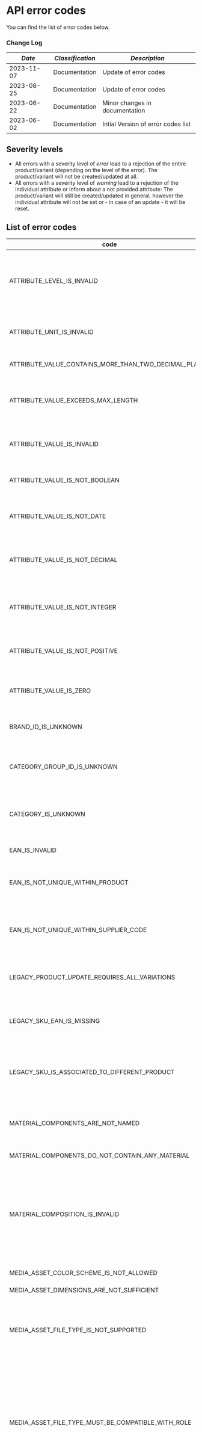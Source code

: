 # API error codes

You can find the list of error codes below.

### Change Log

| *Date* | *Classification* | *Description* |
| ------ | ----------- |----------- |
| 2023-11-07 | Documentation | Update of error codes |
| 2023-08-25 | Documentation | Update of error codes |
| 2023-06-22 | Documentation | Minor changes in documentation |
| 2023-06-02 | Documentation | Intial Version of error codes list |

## Severity levels

 - All errors with a severity level of *error* lead to a rejection of the entire product/variant (depending on the level of the error). The product/variant will not be created/updated at all.
 - All errors with a severity level of *warning* lead to a rejection of the individual attribute or inform about a not provided attribute: The product/variant will still be created/updated in general, however the individual attribute will not be set or - in case of an update - it will be reset.
 
## List of error codes
|code                                                 |severity       |level            |description                                                                                                          |
|-----------------------------------------------------|---------------|-----------------|-------------------------------------------------------------------------------------------------------------------------------------------------------------------------------------------------------------------------------------------------------------------------------------------------------------------------------------------------------------------------------------------|
|ATTRIBUTE_LEVEL_IS_INVALID                           |WARNING        |Product / Variant|The level at which the attribute was sent is not correct. Either a product attribute was sent at variation level or a variation attribute was sent at product level. Please check and correct the attribute level and resubmit the product data.  |
|ATTRIBUTE_UNIT_IS_INVALID                            |WARNING        |Product / Variant|The unit of the attribute is invalid. Please check the unit of the attribute and submit the product data again with correct unit.  |
|ATTRIBUTE_VALUE_CONTAINS_MORE_THAN_TWO_DECIMAL_PLACES|WARNING        |Product / Variant|The specified decimal value of the attribute must only contain two decimal places.  |
|ATTRIBUTE_VALUE_EXCEEDS_MAX_LENGTH                   |WARNING        |Product / Variant|The maximum length of a feature has been exceeded. Ensure that the length restriction is met and retransmit the affected product or variant. |
|ATTRIBUTE_VALUE_IS_INVALID                           |WARNING        |Product / Variant|The attribute value provided is invalid. Please correct the value to one of the allowed values and upload the affected variations again. |
|ATTRIBUTE_VALUE_IS_NOT_BOOLEAN                       |WARNING        |Product / Variant|The attribute value is not boolean. Please correct the value to a boolean value and resubmit the product data.|
|ATTRIBUTE_VALUE_IS_NOT_DATE                          |WARNING        |Product / Variant|The attribute value does not correspond to the valid data type. Please submit the value as a date in the format YYYY-MM-DD. |
|ATTRIBUTE_VALUE_IS_NOT_DECIMAL                       |WARNING        |Product / Variant|The attribute value does not correspond to the valid data type. Correct the format and resubmit the affected variations. A valid input is e.g.: 5391.22.  |
|ATTRIBUTE_VALUE_IS_NOT_INTEGER                       |WARNING        |Product / Variant|The attribute value does not correspond to the valid data type. Correct the format and resubmit the affected variations. A valid input is e.g.: 42. |
|ATTRIBUTE_VALUE_IS_NOT_POSITIVE                      |WARNING        |Variant          |The attribute value must not be negative. Please correct the value to one greater than or equal to zero and upload the affected variations again.  |
|ATTRIBUTE_VALUE_IS_ZERO                              |WARNING        |Variant          |The attribute value must not be zero. Please correct the value to a value other than zero and upload the affected variations again. |
|BRAND_ID_IS_UNKNOWN                                  |ERROR          |Product          |The transmitted brand id is not known. Please check the value or contact the support if you want to transmit a new one.  |
|CATEGORY_GROUP_ID_IS_UNKNOWN                         |ERROR          |Product          |The transmitted category group id is not known. A list of valid category group ids can be obtained from the /products/category-groups endpoint. |
|CATEGORY_IS_UNKNOWN                                  |ERROR          |Product          |The transmitted category is not known. Please select a valid category from the list provided for this category group and re-upload the affected product. |
|EAN_IS_INVALID                                       |ERROR          |Variant          |The given EAN is invalid. Please resubmit the data with a valid EAN.   |
|EAN_IS_NOT_UNIQUE_WITHIN_PRODUCT                     |ERROR          |Product          |The given EAN is assigned to more than one variant within the product and may be assigned only once. Please update the product.  |
|EAN_IS_NOT_UNIQUE_WITHIN_SUPPLIER_CODE               |ERROR          |Product          |The given EAN is already in use and may be assigned only once within a supplier. Please update the product which is already assigned with the EAN or contact the support to the delete the existing product. |
|LEGACY_PRODUCT_UPDATE_REQUIRES_ALL_VARIATIONS        |ERROR          |Product          |All variations of the product have to be submitted to update this product. Please add the missing variations and re-upload the affected product.                                                                                                                                                                                                                                           |
|LEGACY_SKU_EAN_IS_MISSING                            |ERROR          |Product          |The ean attribute must be specified for all variations of the product. Please add the EAN attribute, specify a valid EAN and retransmit the affected variations.                                                                                                                                                                                                                           |
|LEGACY_SKU_IS_ASSOCIATED_TO_DIFFERENT_PRODUCT        |ERROR          |Product          |The variation is already associated with another product and cannot be associated with the given product. Please contact support with the code and a list of affected variations.                                                                                                                                                                                                          |
|MATERIAL_COMPONENTS_ARE_NOT_NAMED                    |WARNING        |Variant          |If you specify more than one material component for your variant, you must specify for each material component the name of the material component.                                                                                                                                                                                                                                         |
|MATERIAL_COMPONENTS_DO_NOT_CONTAIN_ANY_MATERIAL      |WARNING        |Variant          |Each material component must contain at least one material.                                                                                                                                                                                                                                                                                                                                |
|MATERIAL_COMPOSITION_IS_INVALID                      |WARNING        |Variant          |The specified material composition has an invalid format. The material composition must be formatted in the following way:  "Obermaterial: 95% Polyester, 5% Baumwolle; Futter: 100% Wolle". You can omit the material component name in your specification, in case there is only one component: "95% Polyester, 5% Baumwolle".                                                           |
|MEDIA_ASSET_COLOR_SCHEME_IS_NOT_ALLOWED              |WARNING        |Variant          |Only rgb color scheme is allowed.                                                                                                                                                                                                                                                                                                                                                          |
|MEDIA_ASSET_DIMENSIONS_ARE_NOT_SUFFICIENT            |WARNING        |Variant          |Dimensions of media asset are not sufficient.                                                                                                                                                                                                                                                                                                                                              |
|MEDIA_ASSET_FILE_TYPE_IS_NOT_SUPPORTED               |WARNING        |Variant          |We could not determine the file type of the media asset or the media asset file type ending does not fit the media asset type. Please make sure that the URL refers to an image/document in jpg, jpeg, png or pdf format.                                                                                                                                                                  |
|MEDIA_ASSET_FILE_TYPE_MUST_BE_COMPATIBLE_WITH_ROLE   |WARNING        |Variant          |The file type is not compatible with the chosen image/document type value. The following media asset types need to use these file types: SAFETY_DATASHEET, PRODUCT_DATASHEET, USER_MANUAL, MANUFACTURER_WARRANTY, ASSEMBLY_INSTRUCTIONS use pdf, COLOR_VARIANT, MATERIAL_SAMPLE use jpg, jpeg, png, gif, IMAGE, DIMENSIONAL_DRAWING, ENERGY_EFFICIENCY_LABEL use jpg, jpeg, png, gif, tiff.|
|MEDIA_ASSET_IS_NOT_ACCESSIBLE                        |WARNING        |Variant          |The provided media asset cannot be accessed. Please make sure that the URL can be accessed from external services (e.g. no password or internal network protection).                                                                                                                                                                                                                       |
|MEDIA_ASSET_IS_NOT_AVAILABLE                         |WARNING        |Variant          |The given media asset cannot be reached. Please provide a valid URL and upload affected variations again.                                                                                                                                                                                                                                                                                  |
|MEDIA_ASSET_IS_NOT_PROCESSABLE                       |WARNING        |Variant          |The given media asset cannot be processed. Please provide a valid URL and upload affected variations again.                                                                                                                                                                                                                                                                                |
|MEDIA_ASSET_PROTOCOL_IS_UNKNOWN                      |WARNING        |Variant          |The provided media asset URI is not supported. Please provide references to media assets as http(s) links only. Other file protocols like (S)FTP are not supported at the moment.                                                                                                                                                                                                          |
|MEDIA_ASSET_SIZE_EXCEEDS_LIMIT                       |WARNING        |Variant          |Maximum file size exceeded. For media assets of type IMAGE, DIMENSIONAL_DRAWING, ENERGY_EFFICIENCY_LABEL and MATERIAL_SAMPLE there is a file size limit of 25MB. All other types have a file size limit of 10MB.                                                                                                                                                                           |
|MEDIA_ASSET_TYPE_IS_NOT_SUPPORTED                    |WARNING        |Variant          |The specified type value does not correspond to a valid value. Please select a valid value and resubmit the variations.                                                                                                                                                                                                                                                                    |
|MEDIA_ASSET_URI_IS_INVALID                           |WARNING        |Variant          |The media asset URL is invalid. Please provide a syntactically correct URL without any special characters.                                                                                                                                                                                                                                                                                 |
|MISSING_VARIATION_TO_UPDATE_PRODUCT_ATTRIBUTE        |ERROR          |Product          |To change characteristics on product level, all variations affected by this have to be re-submitted. Please add the missing variations and re-upload the revised data.                                                                                                                                                                                                                     |
|PACKING_UNIT_ID_EXCEEDS_MAX_LENGTH                   |ERROR          |Variant          |The maximum length of the feature packing unit id has been exceeded. Ensure that the length restriction is met and retransmit the affected product or variant.                                                                                                                                                                                                                             |
|PACKING_UNIT_ID_IS_NOT_UNIQUE                        |ERROR          |Variant          |The packing unit id must be unique within the variation. Assign a unique packing unit id for each packing unit and retransmit affected variations.                                                                                                                                                                                                                                         |
|PERMISSION_IS_MISSING_FOR_SUPPLIER_CODE              |ERROR          |Product          |The permission is missing for the specified supplier code. Please correct the supplier code and retransmit the affected product. In case a correction is not possible please contact the support.                                                                                                                                                                                          |
|RECOMMENDED_ATTRIBUTE_IS_MISSING                     |WARNING        |Product / Variant|A recommended attribute was not submitted. Please provide the attribute to enhance the product data quality.                                                                                                                                                                                                                                                                               |
|SKU_IS_ASSOCIATED_TO_DIFFERENT_PRODUCT               |ERROR          |Variant          |The variation identifier (sku) is already associated to a different product and cannot be associated to the given product. Enter a unique sku and re-upload the affected variations.                                                                                                                                                                                                       |
|SKU_IS_NOT_UNIQUE_IN_PRODUCT                         |ERROR          |Product          |The variation identifier (sku) is already used for this product and must be unique for each variation. Please correct the sku and re-upload the affected variations.                                                                                                                                                                                                                       |
|SUPPLIER_CODE_IS_NOT_AUTHORIZED                      |ERROR          |Product          |The supplier code is not authorized to use the API. Use an authorized supplier code or contact the support to authorize the supplier code.                                                                                                                                                                                                                                                 |
|SUPPLIER_CODE_IS_UNKNOWN                             |ERROR          |Product          |The supplier code provided is not known. Please correct the supplier code and retransmit the affected product. In case a correction is not possible please contact the support.                                                                                                                                                                                                            |
|SUPPLIER_PRICE_IS_REQUIRED                           |ERROR          |Variant          |Each variant must contain a supplier price.                                                                                                                                                                                                                                                                                                                                                |
|UNKNOWN                                              |ERROR / WARNING|                 |An unknown error has occurred. Please try again or contact the support if the error persists.                                                                                                                                                                                                                                   